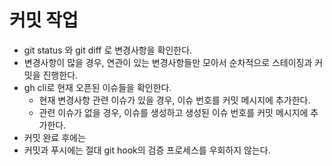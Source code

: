 # 커밋 작업

- git status 와 git diff 로 변경사항을 확인한다.
- 변경사항이 많을 경우, 연관이 있는 변경사항들만 모아서 순차적으로 스테이징과 커밋을 진행한다.
- gh cli로 현재 오픈된 이슈들을 확인한다.
  - 현재 변경사항 관련 이슈가 있을 경우, 이슈 번호를 커밋 메시지에 추가한다.
  - 관련 이슈가 없을 경우, 이슈를 생성하고 생성된 이슈 번호를 커밋 메시지에 추가한다.
- 커밋 완료 후에는 
- 커밋과 푸시에는 절대 git hook의 검증 프로세스를 우회하지 않는다.